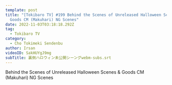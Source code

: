 ```yaml
---
template: post
title: "[Tokibaro TV] #199 Behind the Scenes of Unreleased Halloween Scenes &
  Goods CM (Makuhari) NG Scenes"
date: 2022-11-03T03:18:18.292Z
tag:
  - Tokibaro TV
category:
  - Cho Tokimeki Sendenbu
author: Irsan
videoID: SakHUYgJ9mg
subTitle: 裏側ハロウィン未公開シーングwebm-subs.srt
---
```

Behind the Scenes of Unreleased Halloween Scenes & Goods CM (Makuhari) NG Scenes
